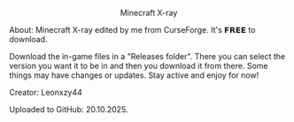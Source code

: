 <p align="center"> Minecraft X-ray </p>

About: Minecraft X-ray edited by me from CurseForge. It's 𝗙𝗥𝗘𝗘 to download.

Download the in-game files in a "Releases folder". There you can select the version you want it to be in and then you download it from there. Some things may have changes or updates. Stay active and enjoy for now!

Creator: Leonxzy44

Uploaded to GitHub: 20.10.2025.




